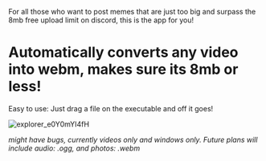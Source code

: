 For all those who want to post memes that are just too big and surpass the 8mb free upload limit on discord, this is the app for you!

# Automatically converts any video into webm, makes sure its 8mb or less!

Easy to use: Just drag a file on the executable and off it goes!

![explorer_e0Y0mYI4fH](https://user-images.githubusercontent.com/25299243/166175734-8e0a8783-3bac-4617-8762-db0ddfaa761a.gif)

*might have bugs, currently videos only and windows only. Future plans will include audio: .ogg, and photos: .webm*

